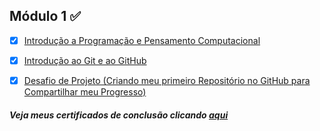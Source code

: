 ## Módulo 1 :white_check_mark:

- [x] [Introdução a Programação e Pensamento Computacional](https://github.com/thauamoreira/Estudos/blob/main/Modulo%201/Certificados/Introdu%C3%A7%C3%A3o%20%C3%A0%20Programa%C3%A7%C3%A3o%20e%20Pensamento%20computacional.pdf)
- [x] [Introdução ao Git e ao GitHub](https://github.com/thauamoreira/Estudos/blob/main/Modulo%201/Certificados/Introdu%C3%A7%C3%A3o%20ao%20Git%20e%20GitHub.pdf)
- [x] [Desafio de Projeto (Criando meu primeiro Repositório no GitHub para Compartilhar meu Progresso)](https://github.com/thauamoreira/Estudos)



##### Veja meus certificados de conclusão clicando [aqui](https://github.com/thauamoreira/Estudos/tree/main/Modulo%201/Certificados)
